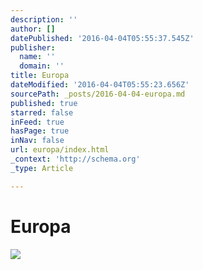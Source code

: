 ```yaml
---
description: ''
author: []
datePublished: '2016-04-04T05:55:37.545Z'
publisher:
  name: ''
  domain: ''
title: Europa
dateModified: '2016-04-04T05:55:23.656Z'
sourcePath: _posts/2016-04-04-europa.md
published: true
starred: false
inFeed: true
hasPage: true
inNav: false
url: europa/index.html
_context: 'http://schema.org'
_type: Article

---
```

# Europa
![](https://the-grid-user-content.s3-us-west-2.amazonaws.com/31dc9a49-7d72-4e6f-b7fc-ef33eadac10e.png)
